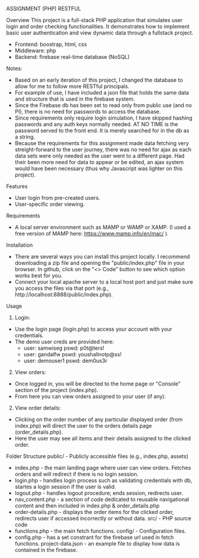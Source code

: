 ASSIGNMENT (PHP) RESTFUL

Overview
This project is a full-stack PHP application that simulates user login and order checking functionalities. It demonstrates how to implement basic user authentication and view dynamic data through a fullstack project.
   - Frontend: boostrap, html, css
   - Middleware: php
   - Backend: firebase real-time database (NoSQL)

Notes:
  - Based on an early iteration of this project, I changed the database to allow for me to follow more RESTful principals. 
  - For example of use, I have included a json file that holds the same data and structure that is used in the firebase system.
  - Since the Firebase db has been set to read only from public use (and no PI), there is no need for passwords to access the database.
  - Since requirements only require login simulation, I have skipped hashing passwords and any auth keys normally needed. AT NO TIME is the password served to the front end. It is merely searched for in the db as a string.
  - Because the requirements for this assignment made data fetching very streight-forward to the user journey, there was no need for ajax as each data sets were only needed as the user went to a different page. Had their been more need for data to appear or be edited, an ajax system would have been necessary (thus why Javascript was lighter on this project).

Features
- User login from pre-created users.
- User-specific order viewing.

Requirements
- A local server environment such as MAMP or WAMP or XAMP. (I used a free version of MAMP here: https://www.mamp.info/en/mac/ ).
   
Installation
- There are several ways you can install this project locally. I recommend downloading a zip file and opening the "public/index.php" file in your browser. In github, click on the "<> Code" button to see which option works best for you.
- Connect your local apache server to a local host port and just make sure you access the files via that port (e.g., http://localhost:8888/public/index.php).


Usage
1. Login:
  - Use the login page (login.php) to access your account with your credentials.
  - The demo user creds are provided here:
    - user: samwiseg pswd: p0t@ters!
    - user: gandalfw pswd: youshallnotp@ss!
    - user: demouser1 pswd: dem0us3r
2. View orders:
  - Once logged in, you will be directed to the home page or "Console" section of the project (index.php).
  - From here you can view orders assigned to your user (if any).
2. View order details:
  - Clicking on the order number of any particular displayed order (from index.php) will direct the user to the orders details page (order_details.php).
  - Here the user may see all items and their details assigned to the clicked order.

Folder Structure
public/ - Publicly accessible files (e.g., index.php, assets)
   - index.php - the main landing page where user can view orders. Fetches orders and will redirect if there is no login session.
   - login.php - handles login process such as validating credentials with db, startes a login session if the user is valid.
   - logout.php - handles logout procedure; ends session, redirects user.
   - nav_content.php - a section of code dedicated to reusable navigational content and then included in index.php & order_details.php
   - order-details.php - displays the order items for the clicked order, redirects user if accessed incorrectly or without data.
src/ - PHP source code
   - functions.php - the main fetch functions.
config/ - Configuration files.
   - config.php - has a set constrant for the firebase url used in fetch functions.
project-data.json - an example file to display how data is contained in the firebase.
